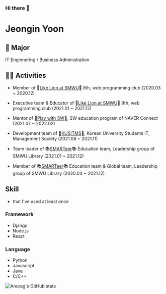 ### Hi there 👋

# Jeongin Yoon


## 🏫 Major
IT Enginnering / Business Administration



## 👩‍💻 Activities
* Member of 🦁[Like Lion at SMWU](https://www.likelion.net/univ)🦁 8th, web programming club (2020.03 ~ 2020.12)

* Executive team & Educator of 🦁[Like Lion at SMWU](https://www.likelion.net/univ)🦁 9th, web programming club (2021.01 ~ 2021.12)

* Mentor of 🤖[Play with SW](https://www.playsw.or.kr/main)🤖, SW education program of NAVER Connect (2021.07 ~ 2022.02)

* Development team of 🔗[KUSITMS](https://cafe.naver.com/kusitms)🔗, Korean University Students IT, Management Society (2021.08 ~ 2021.11)

* Team leader of 📚[SMARTeer](https://cafe.naver.com/smarteer)📚 Education team, Leadership group of SMWU Library (2021.01 ~ 2021.12)

* Member of 📚[SMARTeer](https://cafe.naver.com/smarteer)📚 Education team & Global team, Leadership group of SMWU Library (2020.04 ~ 2021.12)



## Skill
- that I've used at least once

### Framework
* Django
* Node.js
* React

### Language
* Python
* Javascript
* Java
* C/C++

<!--
**JeongIn37/JeongIn37** is a ✨ _special_ ✨ repository because its `README.md` (this file) appears on your GitHub profile.

Here are some ideas to get you started:

- 🔭 I’m currently working on ...
- 🌱 I’m currently learning ...
- 👯 I’m looking to collaborate on ...
- 🤔 I’m looking for help with ...
- 💬 Ask me about ...
- 📫 How to reach me: ...
- 😄 Pronouns: ...
- ⚡ Fun fact: ...

aerimforest/README.md
   Solved.ac프로필




🔖  Major
Computer Science

🎖  Recent achievements
Winning the 8th K-Hackathon Korea Contents Association Award (2nd place)
제 8회 k-해커톤 한국콘텐츠학회장상 수상
수상 프로젝트: 주섬주섬-일상의 분리배출 도우미

✏️  Personal Blog
https://aerimforest.tistory.com

🌳  Solved.ac

Hi there 👋
header

🇰🇷

🛠 Tech Stack 🛠
Techs that I've used at least once

           

🛠 Tools & Platforms 🛠
Tools and Platforms that I've used at least once


🍒 Me 🍒
  

Hi there 👋
Hits

Nayeon Keum
IT Engineering / Statistics at SMWU 19th.

Data Science & Android(Java)

Python, C, AI lecturer of CodingPlus Academy (2019.2 ~ 2021.2)

Executive team of ✨SOLUX✨ 25th, programming club of SMWU (2020.6 ~ 2021.2)

Club president of ✨SOLUX✨ 26th, programming club of SMWU (2021.2 ~ )

💚KUSITMS💙(Korean University Students IT, Management Society) 23rd executive team (2021.1 ~ 2021.6)

💚KUSITMS💙(Korean University Students IT, Management Society) 24th vice president (2021.6 ~ )

KAIST 2021 Summer 🏅MadCamp🏅(2021.6 ~ 2021.7)

⭐GDSC⭐(Google Developer Student Clubs) Sookmyung Member (2021.8 ~ )



-->
![Anurag's GitHub stats](https://github-readme-stats.vercel.app/api?username=JeongIn37&show_icons=true&theme=aura_dark)
